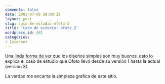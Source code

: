 ```yaml
---
comments: false
date: 2002-07-06 18:09:35
layout: post
slug: caso-de-estudio-ofoto-2
title: 'Caso de estudio: Ofoto 2'
wordpress_id: 441
categories:
- Internet
---
```


Una [linda forma de ver](http://www.designinteract.com/features/ofoto/) que los diseños simples son muy buenos, esto lo explica el caso de estudio que Ofoto llevó desde su versión 1 hasta la actual (versión 3).  

  

La verdad me encanta la simpleza grafica de este sitio.




 
